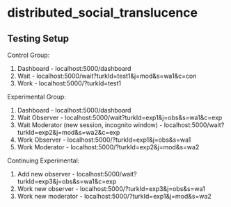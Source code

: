 # distributed_social_translucence

Testing Setup
-------------

Control Group:
1. Dashboard - localhost:5000/dashboard
2. Wait - localhost:5000/wait?turkId=test1&j=mod&s=wa1&c=con
3. Work - localhost:5000/?turkId=test1

Experimental Group:
1. Dashboard - localhost:5000/dashboard
2. Wait Observer - localhost:5000/wait?turkId=exp1&j=obs&s=wa1&c=exp
3. Wait Moderator (new session, incognito window) - localhost:5000/wait?turkId=exp2&j=mod&s=wa2&c=exp
4. Work Observer - localhost:5000/?turkId=exp1&j=obs&s=wa1
5. Work Moderator - localhost:5000/?turkId=exp2&j=mod&s=wa2

Continuing Experimental:
1. Add new observer - localhost:5000/wait?turkId=exp3&j=obs&s=wa1&c=exp
2. Work new observer - localhost:5000/?turkId=exp3&j=obs&s=wa1
3. Work new moderator - localhost:5000/?turkId=exp1&j=mod&s=wa2

